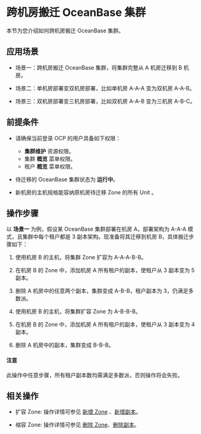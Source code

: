 # 跨机房搬迁 OceanBase 集群

本节为您介绍如何跨机房搬迁 OceanBase 集群。

## 应用场景

* 场景一：跨机房搬迁 OceanBase 集群，将集群完整从 A 机房迁移到 B 机房。

* 场景二：单机房部署变双机房部署，比如单机房 A-A-A 变为双机房 A-A-B。

* 场景三：双机房部署变三机房部署，比如双机房 A-A-B 变为三机房 A-B-C。

## 前提条件

* 请确保当前登录 OCP 的用户具备如下权限：

  * **集群维护** 资源权限。
  * 集群 **概览** 菜单权限。
  * 租户 **概览** 菜单权限。

* 待迁移的 OceanBase 集群状态为 **运行中**。

* 新机房的主机规格能容纳原机房待迁移 Zone 的所有 Unit 。

## 操作步骤

以 **场景一** 为例，假设某 OceanBase 集群部署在机房 A，部署架构为 A-A-A 模式，且集群中每个租户都是 3 副本架构。现准备将其迁移到机房 B，具体搬迁步骤如下：

1. 使用机房 B 的主机，将集群 Zone 扩容为 A-A-A-B-B。

2. 在机房 B 的 Zone 中，添加机房 A 所有租户的副本，使租户从 3 副本变为 5 副本。

3. 删除 A 机房中的任意两个副本，集群变成 A-B-B，租户副本为 3，仍满足多数派。

4. 使用机房 B 的主机，将集群扩容 Zone 为 A-B-B-B。

5. 在机房 B 的 Zone 中，添加机房 A 所有租户的副本，使租户从 3 副本变为 4 副本。

6. 删除 A 机房中的副本，集群变成 B-B-B。

<main id="notice" type='notice'>
<h4>注意</h4>
<p>此操作中任意步骤，所有租户副本数均需满足多数派，否则操作将会失败。</a></p>
</main>

## 相关操作

* 扩容 Zone: 操作详情可参见 [新增 Zone](../600.cluster-functions/500.manage-a-zone/100.create-a-zone.md) 、[新增副本](../700.tenant-functions/1000.manage-tenant-replica/200.create-a-replica.md)。

* 缩容 Zone: 操作详情可参见 [删除 Zone](../600.cluster-functions/500.manage-a-zone/400.delete-a-zone.md)、[删除副本](../700.tenant-functions/1000.manage-tenant-replica/400.delete-a-replica-of-a-tenant-in-a-private-zone.md)。
